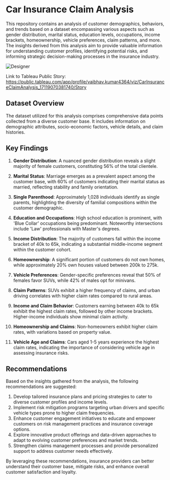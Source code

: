 # Car Insurance Claim Analysis

This repository contains an analysis of customer demographics, behaviors, and trends based on a dataset encompassing various aspects such as gender distribution, marital status, education levels, occupations, income brackets, homeownership, vehicle preferences, claim patterns, and more. The insights derived from this analysis aim to provide valuable information for understanding customer profiles, identifying potential risks, and informing strategic decision-making processes in the insurance industry.

![Designer](https://github.com/cphoenix-07/Car-Insurance-Claim/assets/71826054/a521e1c3-e4fe-41db-b4a9-da02617dab3d)

Link to Tableau Public Story: https://public.tableau.com/app/profile/vaibhav.kumar4364/viz/CarInsuranceClaimAnalysis_17119070381740/Story

## Dataset Overview
The dataset utilized for this analysis comprises comprehensive data points collected from a diverse customer base. It includes information on demographic attributes, socio-economic factors, vehicle details, and claim histories.

## Key Findings

1. **Gender Distribution**: A nuanced gender distribution reveals a slight majority of female customers, constituting 56% of the total clientele.

2. **Marital Status**: Marriage emerges as a prevalent aspect among the customer base, with 60% of customers indicating their marital status as married, reflecting stability and family orientation.

3. **Single Parenthood**: Approximately 1,028 individuals identify as single parents, highlighting the diversity of familial compositions within the customer demographic.

4. **Education and Occupations**: High school education is prominent, with 'Blue Collar' occupations being predominant. Noteworthy intersections include 'Law' professionals with Master's degrees.

5. **Income Distribution**: The majority of customers fall within the income bracket of 40k to 65k, indicating a substantial middle-income segment within the customer cohort.

6. **Homeownership**: A significant portion of customers do not own homes, while approximately 20% own houses valued between 200k to 275k.

7. **Vehicle Preferences**: Gender-specific preferences reveal that 50% of females favor SUVs, while 42% of males opt for minivans.

8. **Claim Patterns**: SUVs exhibit a higher frequency of claims, and urban driving correlates with higher claim rates compared to rural areas.

9. **Income and Claim Behavior**: Customers earning between 40k to 65k exhibit the highest claim rates, followed by other income brackets. Higher-income individuals show minimal claim activity.

10. **Homeownership and Claims**: Non-homeowners exhibit higher claim rates, with variations based on property value.

11. **Vehicle Age and Claims**: Cars aged 1-5 years experience the highest claim rates, indicating the importance of considering vehicle age in assessing insurance risks.

## Recommendations

Based on the insights gathered from the analysis, the following recommendations are suggested:

1. Develop tailored insurance plans and pricing strategies to cater to diverse customer profiles and income levels.
2. Implement risk mitigation programs targeting urban drivers and specific vehicle types prone to higher claim frequencies.
3. Enhance customer engagement initiatives to educate and empower customers on risk management practices and insurance coverage options.
4. Explore innovative product offerings and data-driven approaches to adapt to evolving customer preferences and market trends.
5. Strengthen claims management processes and provide personalized support to address customer needs effectively.

By leveraging these recommendations, insurance providers can better understand their customer base, mitigate risks, and enhance overall customer satisfaction and loyalty.
